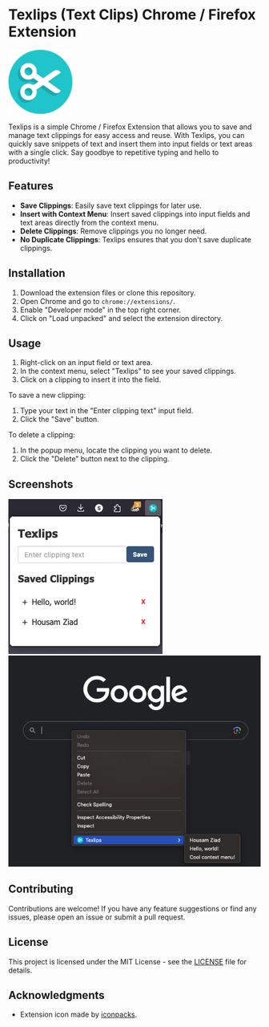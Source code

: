# Texlips (Text Clips) Chrome / Firefox Extension

![Extension Icon](images/icon128.png)

Texlips is a simple Chrome / Firefox Extension that allows you to save and manage text clippings for easy access and reuse. With Texlips, you can quickly save snippets of text and insert them into input fields or text areas with a single click. Say goodbye to repetitive typing and hello to productivity!

## Features

- **Save Clippings**: Easily save text clippings for later use.
- **Insert with Context Menu**: Insert saved clippings into input fields and text areas directly from the context menu.
- **Delete Clippings**: Remove clippings you no longer need.
- **No Duplicate Clippings**: Texlips ensures that you don't save duplicate clippings.

## Installation

1. Download the extension files or clone this repository.
2. Open Chrome and go to `chrome://extensions/`.
3. Enable "Developer mode" in the top right corner.
4. Click on "Load unpacked" and select the extension directory.

## Usage

1. Right-click on an input field or text area.
2. In the context menu, select "Texlips" to see your saved clippings.
3. Click on a clipping to insert it into the field.

To save a new clipping:

1. Type your text in the "Enter clipping text" input field.
2. Click the "Save" button.

To delete a clipping:

1. In the popup menu, locate the clipping you want to delete.
2. Click the "Delete" button next to the clipping.

## Screenshots

![Popup Window](images/screenshot1.png)
![Context Menu](images/screenshot2.png)

## Contributing

Contributions are welcome! If you have any feature suggestions or find any issues, please open an issue or submit a pull request.

## License

This project is licensed under the MIT License - see the [LICENSE](LICENSE) file for details.

## Acknowledgments

- Extension icon made by [iconpacks](https://www.iconpacks.net/free-icon/scissors-5845.html).
